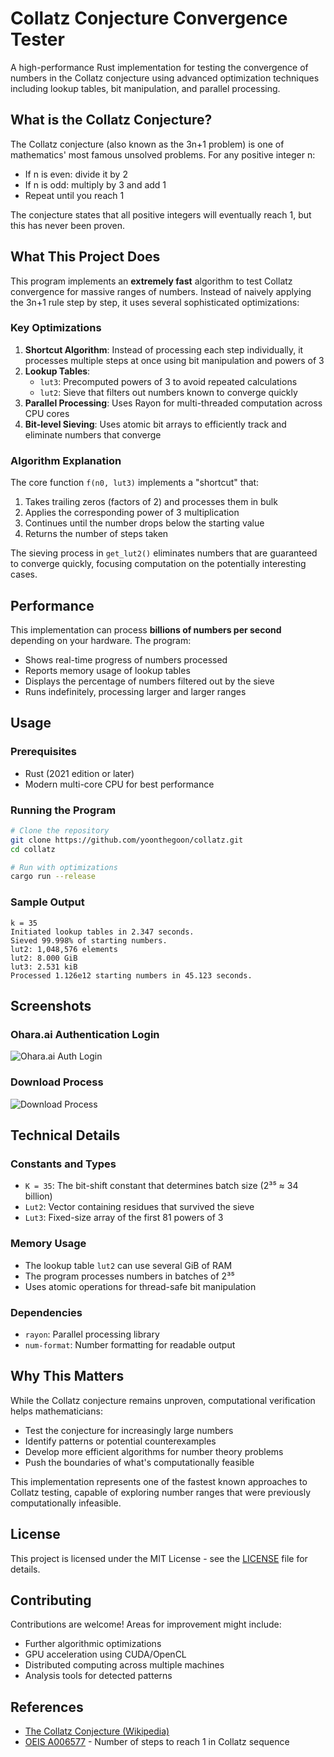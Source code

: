 # Collatz Conjecture Convergence Tester

A high-performance Rust implementation for testing the convergence of numbers in the Collatz conjecture using advanced optimization techniques including lookup tables, bit manipulation, and parallel processing.

## What is the Collatz Conjecture?

The Collatz conjecture (also known as the 3n+1 problem) is one of mathematics' most famous unsolved problems. For any positive integer n:
- If n is even: divide it by 2
- If n is odd: multiply by 3 and add 1
- Repeat until you reach 1

The conjecture states that all positive integers will eventually reach 1, but this has never been proven.

## What This Project Does

This program implements an **extremely fast** algorithm to test Collatz convergence for massive ranges of numbers. Instead of naively applying the 3n+1 rule step by step, it uses several sophisticated optimizations:

### Key Optimizations

1. **Shortcut Algorithm**: Instead of processing each step individually, it processes multiple steps at once using bit manipulation and powers of 3
2. **Lookup Tables**: 
   - `lut3`: Precomputed powers of 3 to avoid repeated calculations
   - `lut2`: Sieve that filters out numbers known to converge quickly
3. **Parallel Processing**: Uses Rayon for multi-threaded computation across CPU cores
4. **Bit-level Sieving**: Uses atomic bit arrays to efficiently track and eliminate numbers that converge

### Algorithm Explanation

The core function `f(n0, lut3)` implements a "shortcut" that:
1. Takes trailing zeros (factors of 2) and processes them in bulk
2. Applies the corresponding power of 3 multiplication 
3. Continues until the number drops below the starting value
4. Returns the number of steps taken

The sieving process in `get_lut2()` eliminates numbers that are guaranteed to converge quickly, focusing computation on the potentially interesting cases.

## Performance

This implementation can process **billions of numbers per second** depending on your hardware. The program:
- Shows real-time progress of numbers processed
- Reports memory usage of lookup tables
- Displays the percentage of numbers filtered out by the sieve
- Runs indefinitely, processing larger and larger ranges

## Usage

### Prerequisites
- Rust (2021 edition or later)
- Modern multi-core CPU for best performance

### Running the Program

```bash
# Clone the repository
git clone https://github.com/yoonthegoon/collatz.git
cd collatz

# Run with optimizations
cargo run --release
```

### Sample Output

```
k = 35
Initiated lookup tables in 2.347 seconds.
Sieved 99.998% of starting numbers.
lut2: 1,048,576 elements
lut2: 8.000 GiB
lut3: 2.531 kiB
Processed 1.126e12 starting numbers in 45.123 seconds.
```

## Screenshots

### Ohara.ai Authentication Login
![Ohara.ai Auth Login](images/ohara-auth-login.png)

### Download Process
![Download Process](images/download.jpg)

## Technical Details

### Constants and Types
- `K = 35`: The bit-shift constant that determines batch size (2³⁵ ≈ 34 billion)
- `Lut2`: Vector containing residues that survived the sieve
- `Lut3`: Fixed-size array of the first 81 powers of 3

### Memory Usage
- The lookup table `lut2` can use several GiB of RAM
- The program processes numbers in batches of 2³⁵ 
- Uses atomic operations for thread-safe bit manipulation

### Dependencies
- `rayon`: Parallel processing library
- `num-format`: Number formatting for readable output

## Why This Matters

While the Collatz conjecture remains unproven, computational verification helps mathematicians:
- Test the conjecture for increasingly large numbers
- Identify patterns or potential counterexamples
- Develop more efficient algorithms for number theory problems
- Push the boundaries of what's computationally feasible

This implementation represents one of the fastest known approaches to Collatz testing, capable of exploring number ranges that were previously computationally infeasible.

## License

This project is licensed under the MIT License - see the [LICENSE](LICENSE) file for details.

## Contributing

Contributions are welcome! Areas for improvement might include:
- Further algorithmic optimizations
- GPU acceleration using CUDA/OpenCL  
- Distributed computing across multiple machines
- Analysis tools for detected patterns

## References

- [The Collatz Conjecture (Wikipedia)](https://en.wikipedia.org/wiki/Collatz_conjecture)
- [OEIS A006577](https://oeis.org/A006577) - Number of steps to reach 1 in Collatz sequence